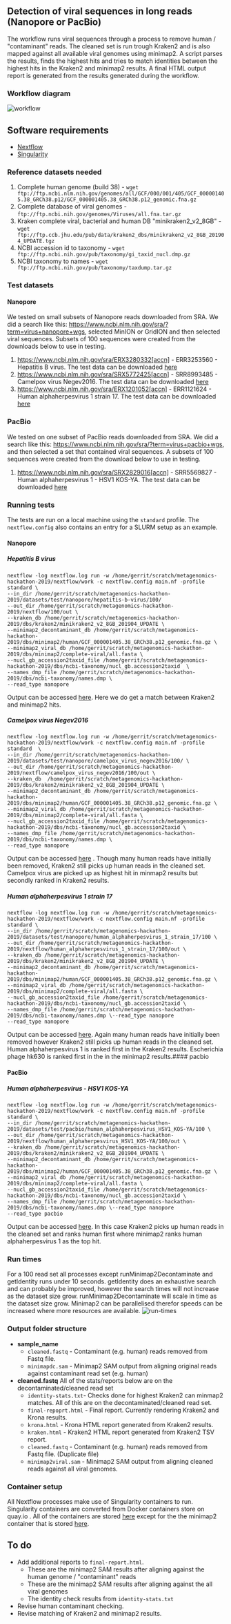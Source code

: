 ## Detection of viral sequences in long reads (Nanopore or PacBio)
The workflow runs viral sequences through a process to remove human / "contaminant" reads. The cleaned set is run trough Kraken2 and is also mapped against all available viral genomes using minimap2. A script parses the results, finds the highest hits and tries to match identities between the highest hits in the Kraken2 and minimap2 results. A final HTML output report is generated from the results generated during the workflow.

### Workflow diagram
![workflow](https://raw.githubusercontent.com/h3abionet/h3ameta/master/viraldetect/long-reads/main.png "Workflow")

## Software requirements
* [Nextflow](https://www.nextflow.io/)
* [Singularity](https://www.sylabs.io/guides/3.0/user-guide/installation.html)

### Reference datasets needed
1) Complete human genome (build 38) - `wget ftp://ftp.ncbi.nlm.nih.gov/genomes/all/GCF/000/001/405/GCF_000001405.38_GRCh38.p12/GCF_000001405.38_GRCh38.p12_genomic.fna.gz`
2) Complete database of viral genomes - `ftp://ftp.ncbi.nih.gov/genomes/Viruses/all.fna.tar.gz`
3) Kraken complete viral, bacterial and human DB "minikraken2_v2_8GB" - `wget ftp://ftp.ccb.jhu.edu/pub/data/kraken2_dbs/minikraken2_v2_8GB_201904_UPDATE.tgz`
4) NCBI accession id to taxonomy - `wget ftp://ftp.ncbi.nih.gov/pub/taxonomy/gi_taxid_nucl.dmp.gz`
5) NCBI taxonomy to names - `wget ftp://ftp.ncbi.nih.gov/pub/taxonomy/taxdump.tar.gz`

### Test datasets
#### Nanopore
We tested on small subsets of Nanopore reads downloaded from SRA. We did a search like this: https://www.ncbi.nlm.nih.gov/sra/?term=virus+nanopore+wgs, selected MinION or GridION and then selected viral sequences. Subsets of 100 sequences were created from the downloads below to use in testing.
1) https://www.ncbi.nlm.nih.gov/sra/ERX3280332[accn] - ERR3253560 - Hepatitis B virus. The test data can be downloaded [here](http://web.cbio.uct.ac.za/~gerrit/downloads/viraldetect/nanopore/hepatitis-b-virus/in/ERR3253560.100.fastq.gz)
2) https://www.ncbi.nlm.nih.gov/sra/SRX5772425[accn] - SRR8993485 - Camelpox virus Negev2016. The test data can be downloaded [here](http://web.cbio.uct.ac.za/~gerrit/downloads/viraldetect/nanopore/camelpox_virus_negev2016/in/SRR8993485.100.fastq.gz)
3) https://www.ncbi.nlm.nih.gov/sra/ERX1201052[accn] - ERR1121624 - Human alphaherpesvirus 1 strain 17. The test data can be downloaded [here](http://web.cbio.uct.ac.za/~gerrit/downloads/viraldetect/nanopore/human_alphaherpesvirus_1_strain_17/in/ERR1121624.100.fastq.gz)
### PacBio
We tested on one subset of PacBio reads downloaded from SRA. We did a search like this: https://www.ncbi.nlm.nih.gov/sra/?term=virus+pacbio+wgs, and then selected a set that contained viral sequences. A subsets of 100 sequences were created from the download below to use in testing.
1) https://www.ncbi.nlm.nih.gov/sra/SRX2829016[accn] - SRR5569827 - Human alphaherpesvirus 1 - HSV1 KOS-YA. The test data can be downloaded [here](http://web.cbio.uct.ac.za/~gerrit/downloads/viraldetect/pacbio/human_alphaherpesvirus_HSV1_KOS-YA/in/SRR5569827.100.fastq.gz)
### Running tests
The tests are run on a local machine using the `standard` profile. The `nextflow.config` also contains an entry for a SLURM setup as an example.

#### Nanopore

##### Hepatitis B virus
```
nextflow -log nextflow.log run -w /home/gerrit/scratch/metagenomics-hackathon-2019/nextflow/work -c nextflow.config main.nf -profile standard \
--in_dir /home/gerrit/scratch/metagenomics-hackathon-2019/datasets/test/nanopore/hepatitis-b-virus/100/
--out_dir /home/gerrit/scratch/metagenomics-hackathon-2019/nextflow/100/out \
--kraken_db /home/gerrit/scratch/metagenomics-hackathon-2019/dbs/kraken2/minikraken2_v2_8GB_201904_UPDATE \
--minimap2_decontaminant_db /home/gerrit/scratch/metagenomics-hackathon-2019/dbs/minimap2/human/GCF_000001405.38_GRCh38.p12_genomic.fna.gz \
--minimap2_viral_db /home/gerrit/scratch/metagenomics-hackathon-2019/dbs/minimap2/complete-viral/all.fasta \
--nucl_gb_accession2taxid_file /home/gerrit/scratch/metagenomics-hackathon-2019/dbs/ncbi-taxonomy/nucl_gb.accession2taxid  \
--names_dmp_file /home/gerrit/scratch/metagenomics-hackathon-2019/dbs/ncbi-taxonomy/names.dmp \
--read_type nanopore
```

Output can be accessed [here](http://web.cbio.uct.ac.za/~gerrit/downloads/viraldetect/nanopore/hepatitis-b-virus/out). Here we do get a match between Kraken2 and minimap2 hits.

##### Camelpox virus Negev2016
```
nextflow -log nextflow.log run -w /home/gerrit/scratch/metagenomics-hackathon-2019/nextflow/work -c nextflow.config main.nf -profile standard  \
--in_dir /home/gerrit/scratch/metagenomics-hackathon-2019/datasets/test/nanopore/camelpox_virus_negev2016/100/ \
--out_dir /home/gerrit/scratch/metagenomics-hackathon-2019/nextflow/camelpox_virus_negev2016/100/out \
--kraken_db  /home/gerrit/scratch/metagenomics-hackathon-2019/dbs/kraken2/minikraken2_v2_8GB_201904_UPDATE \
--minimap2_decontaminant_db /home/gerrit/scratch/metagenomics-hackathon-2019/dbs/minimap2/human/GCF_000001405.38_GRCh38.p12_genomic.fna.gz \
--minimap2_viral_db /home/gerrit/scratch/metagenomics-hackathon-2019/dbs/minimap2/complete-viral/all.fasta \
--nucl_gb_accession2taxid_file /home/gerrit/scratch/metagenomics-hackathon-2019/dbs/ncbi-taxonomy/nucl_gb.accession2taxid \
--names_dmp_file /home/gerrit/scratch/metagenomics-hackathon-2019/dbs/ncbi-taxonomy/names.dmp \
--read_type nanopore
```

Output can be accessed [here](http://web.cbio.uct.ac.za/~gerrit/downloads/viraldetect/nanopore/camelpox_virus_negev2016/out) . Though many human reads have initially been removed, Kraken2 still picks up human reads in the cleaned set. Camelpox virus are picked up as highest hit in minmap2 results but secondly ranked in Kraken2 results.

##### Human alphaherpesvirus 1 strain 17
```
nextflow -log nextflow.log run -w /home/gerrit/scratch/metagenomics-hackathon-2019/nextflow/work -c nextflow.config main.nf -profile standard \
--in_dir /home/gerrit/scratch/metagenomics-hackathon-2019/datasets/test/nanopore/human_alphaherpesvirus_1_strain_17/100 \
--out_dir /home/gerrit/scratch/metagenomics-hackathon-2019/nextflow/human_alphaherpesvirus_1_strain_17/100/out \
--kraken_db /home/gerrit/scratch/metagenomics-hackathon-2019/dbs/kraken2/minikraken2_v2_8GB_201904_UPDATE \
--minimap2_decontaminant_db /home/gerrit/scratch/metagenomics-hackathon-2019/dbs/minimap2/human/GCF_000001405.38_GRCh38.p12_genomic.fna.gz \
--minimap2_viral_db /home/gerrit/scratch/metagenomics-hackathon-2019/dbs/minimap2/complete-viral/all.fasta \
--nucl_gb_accession2taxid_file /home/gerrit/scratch/metagenomics-hackathon-2019/dbs/ncbi-taxonomy/nucl_gb.accession2taxid \
--names_dmp_file /home/gerrit/scratch/metagenomics-hackathon-2019/dbs/ncbi-taxonomy/names.dmp \--read_type nanopore
--read_type nanopore
```

Output can be accessed [here](http://web.cbio.uct.ac.za/~gerrit/downloads/viraldetect/nanopore/human_alphaherpesvirus_1_strain_17/out). Again many human reads have initially been removed however Kraken2 still picks up human reads in the cleaned set. Human alphaherpesvirus 1 is ranked first in the Kraken2 results. Escherichia phage hk630 is ranked first in the in the minimap2 results.#### pacbio
#### PacBio

##### Human alphaherpesvirus - HSV1 KOS-YA
```
nextflow -log nextflow.log run -w /home/gerrit/scratch/metagenomics-hackathon-2019/nextflow/work -c nextflow.config main.nf -profile standard \
--in_dir /home/gerrit/scratch/metagenomics-hackathon-2019/datasets/test/pacbio/human_alphaherpesvirus_HSV1_KOS-YA/100 \
--out_dir /home/gerrit/scratch/metagenomics-hackathon-2019/nextflow/human_alphaherpesvirus_HSV1_KOS-YA/100/out \
--kraken_db /home/gerrit/scratch/metagenomics-hackathon-2019/dbs/kraken2/minikraken2_v2_8GB_201904_UPDATE \
--minimap2_decontaminant_db /home/gerrit/scratch/metagenomics-hackathon-2019/dbs/minimap2/human/GCF_000001405.38_GRCh38.p12_genomic.fna.gz \
--minimap2_viral_db /home/gerrit/scratch/metagenomics-hackathon-2019/dbs/minimap2/complete-viral/all.fasta \
--nucl_gb_accession2taxid_file /home/gerrit/scratch/metagenomics-hackathon-2019/dbs/ncbi-taxonomy/nucl_gb.accession2taxid \
--names_dmp_file /home/gerrit/scratch/metagenomics-hackathon-2019/dbs/ncbi-taxonomy/names.dmp \--read_type nanopore
--read_type pacbio
```
Output can be accessed [here](http://web.cbio.uct.ac.za/~gerrit/downloads/viraldetect/pacbio/human_alphaherpesvirus_HSV1_KOS-YA/out). In this case Kraken2 picks up human reads in the cleaned set and ranks human first where minimap2 ranks human alphaherpesvirus 1 as the top hit.

### Run times
For a 100 read set all processes except runMinimap2Decontaminate and getIdentity runs under 10 seconds. getIdentity
does an exhaustive search and can probably be improved, however the search times will not increase as the dataset size grow. runMinimap2Decontaminate will scale in time as the dataset size grow. Minimap2 can be parallelised therefor speeds can be increased where more resources are available.
![run-times](https://raw.githubusercontent.com/h3abionet/h3ameta/master/viraldetect/long-reads/run-times.png "Run times")

### Output folder structure
* **sample_name**
  * `cleaned.fastq` - Contaminant (e.g. human) reads removed from Fastq file.
  * `minimapdc.sam` - Minimap2 SAM output from aligning original reads against contaminant read set (e.g. human)  
* **cleaned.fastq** All of the stats/reports below are on the decontaminated/cleaned read set
  * `identity-stats.txt`- Checks done for highest Kraken2 can minmap2 matches. All of this are on the decontaminated/cleaned read set.
  * `final-repoprt.html` - Final report. Currently rendering Kraken2 and Krona results.
  * `krona.html` - Krona HTML report generated from Kraken2 results.
  * `kraken.html` - Kraken2 HTML report generated from Kraken2 TSV report.
  * `cleaned.fastq` - Contaminant (e.g. human) reads removed from Fastq file. (Duplicate file)
  * `minimap2viral.sam` - Minimap2 SAM output from aligning cleaned reads against all viral genomes.

### Container setup
All Nextflow processes make use of Singularity containers to run. Singularity containers are converted from Docker containers store on quay.io . All of the containers are stored [here](https://quay.io/user/grbot) except for the the minimap2 container that is stored [here](https://quay.io/biocontainers).

## To do
* Add additional reports to `final-report.html`.
  * These are the minimap2 SAM results after aligning against the human genome / "contaminant" reads
  * These are the minimap2 SAM results after aligning against the all viral genomes
  * The identity check results from `identity-stats.txt`
* Revise human contaminant checking.
* Revise matching of Kraken2 and minimap2 results.

